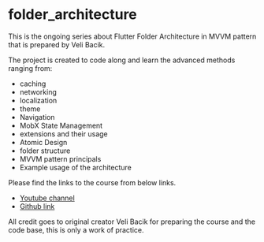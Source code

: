# folder_architecture

This is the ongoing series about Flutter Folder Architecture in MVVM pattern that is prepared by Veli Bacik.

The project is created to code along and learn the advanced methods ranging from:

* caching
* networking
* localization
* theme
* Navigation
* MobX State Management
* extensions and their usage
* Atomic Design
* folder structure
* MVVM pattern principals
* Example usage of the architecture


Please find the links to the course from below links.

- [Youtube channel](https://www.youtube.com/watch?v=fGNXqZd-Als&list=PL1k5oWAuBhgV_XnhMSyu2YLZMZNGuD0Cv)
- [Github link](https://github.com/VB10/flutter-architecture-template)

All credit goes to original creator Veli Bacik for preparing the course and the code base, this is only a work of practice.
